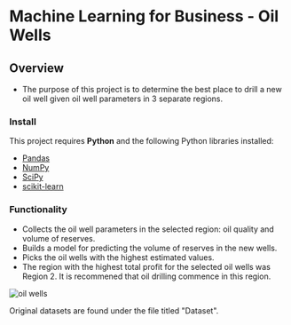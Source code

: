 # Machine Learning for Business - Oil Wells

## Overview

* The purpose of this project is to determine the best place to drill a new oil well given oil well parameters in 3 separate regions.

### Install

This project requires **Python** and the following Python libraries installed:

- [Pandas](http://pandas.pydata.org/)
- [NumPy](http://www.numpy.org/)
- [SciPy](https://scipy.org/)
- [scikit-learn](http://scikit-learn.org/stable/)

### Functionality

* Collects the oil well parameters in the selected region: oil quality and volume of reserves.
* Builds a model for predicting the volume of reserves in the new wells.
* Picks the oil wells with the highest estimated values.
* The region with the highest total profit for the selected oil wells was Region 2. It is recommened that oil drilling commence in this region.

![oil wells](https://github.com/Bidesh-Ghosh/Data_Projects_TripleTen/assets/152648624/d95b1a2d-d337-4e6a-a5aa-35f94df12205)

Original datasets are found under the file titled "Dataset".
